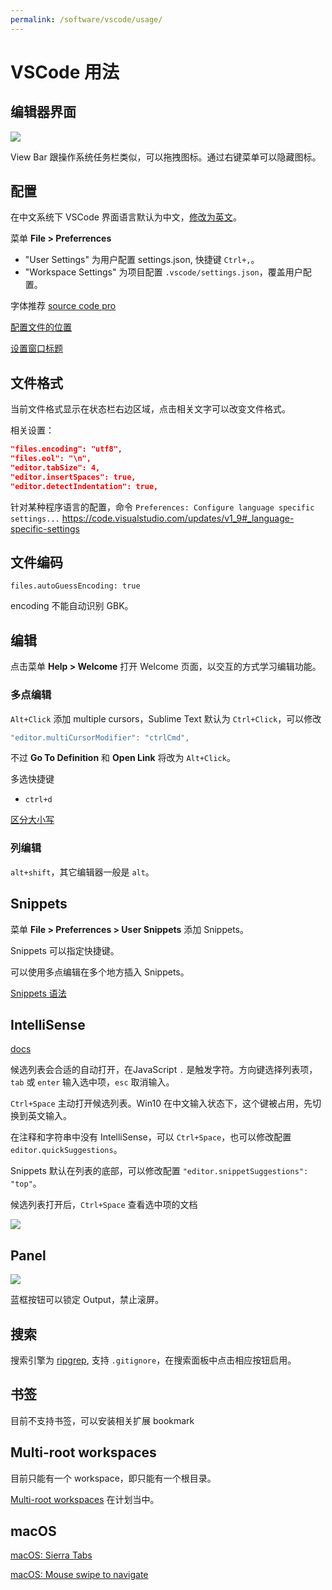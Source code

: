 ```yaml
---
permalink: /software/vscode/usage/
---
```


# VSCode 用法

## 编辑器界面

![](http://code.visualstudio.com/images/codebasics_hero.png)

View Bar 跟操作系统任务栏类似，可以拖拽图标。通过右键菜单可以隐藏图标。

## 配置

在中文系统下 VSCode 界面语言默认为中文，[修改为英文](https://code.visualstudio.com/docs/customization/locales#_configure-language-command)。

菜单 **File > Preferrences**

- "User Settings" 为用户配置 settings.json, 快捷键 `Ctrl+,`。
- "Workspace Settings" 为项目配置 `.vscode/settings.json`，覆盖用户配置。

字体推荐 [source code pro](https://github.com/adobe-fonts/source-code-pro/releases)

[配置文件的位置](https://code.visualstudio.com/docs/customization/userandworkspace#_settings-file-locations)

[设置窗口标题](https://code.visualstudio.com/updates/v1_10#_configurable-window-title)

## 文件格式

当前文件格式显示在状态栏右边区域，点击相关文字可以改变文件格式。

相关设置：

```json
"files.encoding": "utf8",
"files.eol": "\n",
"editor.tabSize": 4,
"editor.insertSpaces": true,
"editor.detectIndentation": true,
```

针对某种程序语言的配置，命令 `Preferences: Configure language specific settings...`
<https://code.visualstudio.com/updates/v1_9#_language-specific-settings>

## 文件编码

`files.autoGuessEncoding: true`

encoding 不能自动识别 GBK。

## 编辑

点击菜单 **Help > Welcome** 打开 Welcome 页面，以交互的方式学习编辑功能。

### 多点编辑

`Alt+Click` 添加 multiple cursors，Sublime Text 默认为 `Ctrl+Click`，可以修改

```js
"editor.multiCursorModifier": "ctrlCmd",
```

不过 **Go To Definition** 和 **Open Link** 将改为 `Alt+Click`。

多选快捷键

- `ctrl+d`

[区分大小写](https://code.visualstudio.com/updates/v1_9#_match-case-and-whole-words-in-multicursor-actions)

### 列编辑

`alt+shift`，其它编辑器一般是 `alt`。

## Snippets

菜单 **File > Preferrences > User Snippets** 添加 Snippets。

Snippets 可以指定快捷键。

可以使用多点编辑在多个地方插入 Snippets。

[Snippets 语法](https://code.visualstudio.com/docs/editor/userdefinedsnippets#_snippet-syntax)

## IntelliSense

[docs](https://code.visualstudio.com/docs/editor/intellisense)

候选列表会合适的自动打开，在JavaScript `.` 是触发字符。方向键选择列表项，`tab` 或 `enter` 输入选中项，`esc` 取消输入。

`Ctrl+Space` 主动打开候选列表。Win10 在中文输入状态下，这个键被占用，先切换到英文输入。

在注释和字符串中没有 IntelliSense，可以 `Ctrl+Space`，也可以修改配置 `editor.quickSuggestions`。

Snippets 默认在列表的底部，可以修改配置 `"editor.snippetSuggestions": "top"`。

候选列表打开后，`Ctrl+Space` 查看选中项的文档

![](https://code.visualstudio.com/images/1_13_suggest.gif)

## Panel

![](https://code.visualstudio.com/images/1_9_output_scroll_lock.png)

蓝框按钮可以锁定 Output，禁止滚屏。

## 搜索

搜索引擎为 [ripgrep](https://github.com/BurntSushi/ripgrep), 支持 `.gitignore`，在搜索面板中点击相应按钮启用。

## 书签

目前不支持书签，可以安装相关扩展 bookmark

## Multi-root workspaces

目前只能有一个 workspace，即只能有一个根目录。

[Multi-root workspaces](https://code.visualstudio.com/updates/v1_13#_multiroot-workspaces) 在计划当中。

## macOS

[macOS: Sierra Tabs](https://code.visualstudio.com/updates/v1_12#_macos-sierra-tabs)

[macOS: Mouse swipe to navigate](https://code.visualstudio.com/updates/v1_12#_macos-mouse-swipe-to-navigate)
